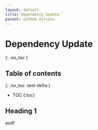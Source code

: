 ```yaml
---
layout: default
title: Dependency Update
parent: GitHub Actions
---
```


# Dependency Update
{: .no_toc }

## Table of contents
{: .no_toc .text-delta }

- TOC
{:toc}

## Heading 1
asdf

